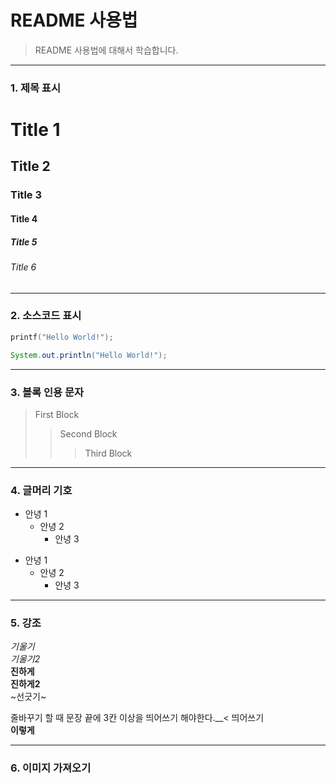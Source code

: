 # README 사용법
> README 사용법에 대해서 학습합니다.

-----

### 1. 제목 표시

# Title 1
## Title 2
### Title 3
#### Title 4
##### Title 5
###### Title 6

-----

### 2. 소스코드 표시

``` c
printf("Hello World!");
```

``` java
System.out.println("Hello World!");
```

---

### 3. 볼록 인용 문자
> First Block
> > Second Block
> > > Third Block

---

### 4. 글머리 기호
- 안녕 1
  - 안녕 2
    - 안녕 3
+ 안녕 1
  + 안녕 2
    + 안녕 3

---

### 5. 강조

*기울기*   
_기울기2_   
**진하게**   
__진하게2__   
~선긋기~   

줄바꾸기 할 때 문장 끝에 3칸 이상을 띄어쓰기 해야한다.__< 띄어쓰기   
**이렇게**

---

### 6. 이미지 가져오기


